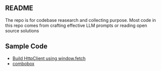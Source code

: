 ## README

The repo is for codebase reasearch and collecting purpose. Most code in this repo comes from crafting effective LLM prompts or reading open source solutions

## Sample Code

- [Build HttpClient using window.fetch](./packages/utils/src/HttpClient.ts)
- [combobox](https://github.com/reboottime/frontend.solutions/tree/main/apps/combobox)